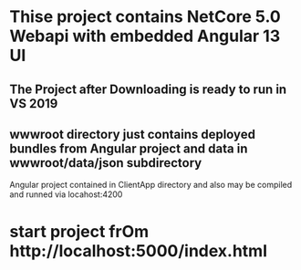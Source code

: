 # Thise project contains NetCore 5.0 Webapi with embedded Angular 13 UI
## The Project after Downloading is ready to run in VS 2019
## wwwroot directory just contains deployed bundles from Angular project and data in wwwroot/data/json subdirectory
   Angular project contained in ClientApp directory and also may be compiled and runned via locahost:4200
# start project frOm http://localhost:5000/index.html

